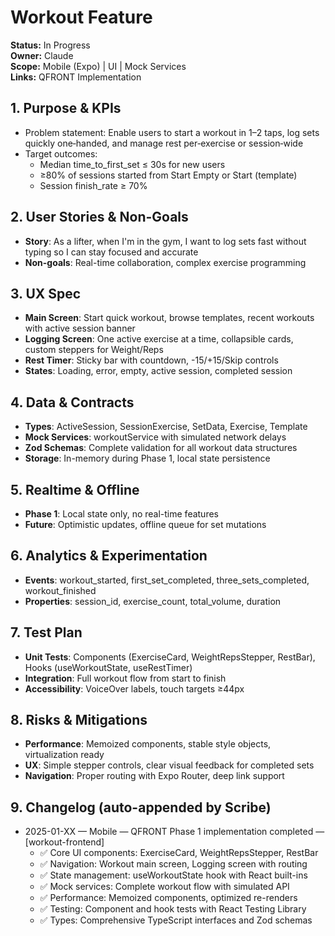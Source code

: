 # Workout Feature

**Status:** In Progress  
**Owner:** Claude  
**Scope:** Mobile (Expo) | UI | Mock Services  
**Links:** QFRONT Implementation

## 1. Purpose & KPIs
- Problem statement: Enable users to start a workout in 1–2 taps, log sets quickly one‑handed, and manage rest per‑exercise or session‑wide
- Target outcomes: 
  - Median time_to_first_set ≤ 30s for new users
  - ≥80% of sessions started from Start Empty or Start (template)
  - Session finish_rate ≥ 70%

## 2. User Stories & Non-Goals
- **Story**: As a lifter, when I'm in the gym, I want to log sets fast without typing so I can stay focused and accurate
- **Non-goals**: Real-time collaboration, complex exercise programming

## 3. UX Spec
- **Main Screen**: Start quick workout, browse templates, recent workouts with active session banner
- **Logging Screen**: One active exercise at a time, collapsible cards, custom steppers for Weight/Reps
- **Rest Timer**: Sticky bar with countdown, -15/+15/Skip controls
- **States**: Loading, error, empty, active session, completed session

## 4. Data & Contracts
- **Types**: ActiveSession, SessionExercise, SetData, Exercise, Template
- **Mock Services**: workoutService with simulated network delays
- **Zod Schemas**: Complete validation for all workout data structures
- **Storage**: In-memory during Phase 1, local state persistence

## 5. Realtime & Offline
- **Phase 1**: Local state only, no real-time features
- **Future**: Optimistic updates, offline queue for set mutations

## 6. Analytics & Experimentation
- **Events**: workout_started, first_set_completed, three_sets_completed, workout_finished
- **Properties**: session_id, exercise_count, total_volume, duration

## 7. Test Plan
- **Unit Tests**: Components (ExerciseCard, WeightRepsStepper, RestBar), Hooks (useWorkoutState, useRestTimer)
- **Integration**: Full workout flow from start to finish
- **Accessibility**: VoiceOver labels, touch targets ≥44px

## 8. Risks & Mitigations
- **Performance**: Memoized components, stable style objects, virtualization ready
- **UX**: Simple stepper controls, clear visual feedback for completed sets
- **Navigation**: Proper routing with Expo Router, deep link support

## 9. Changelog (auto-appended by Scribe)
- 2025-01-XX — Mobile — QFRONT Phase 1 implementation completed — [workout-frontend]
  - ✅ Core UI components: ExerciseCard, WeightRepsStepper, RestBar
  - ✅ Navigation: Workout main screen, Logging screen with routing
  - ✅ State management: useWorkoutState hook with React built-ins
  - ✅ Mock services: Complete workout flow with simulated API
  - ✅ Performance: Memoized components, optimized re-renders
  - ✅ Testing: Component and hook tests with React Testing Library
  - ✅ Types: Comprehensive TypeScript interfaces and Zod schemas